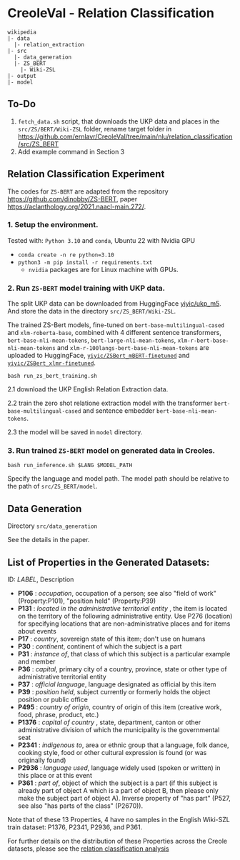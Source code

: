 # CreoleVal - Relation Classification

```
wikipedia
|- data
  |- relation_extraction
|- src
  |- data_generation
  |- ZS_BERT
    |- Wiki-ZSL
|- output
|- model
```

## To-Do
1. `fetch_data.sh` script, that downloads the UKP data and places in the `src/ZS/BERT/Wiki-ZSL` folder, rename target folder in https://github.com/ernlavr/CreoleVal/tree/main/nlu/relation_classification/src/ZS_BERT
2. Add example command in Section 3


## Relation Classification Experiment

The codes for `ZS-BERT` are adapted from the repository https://github.com/dinobby/ZS-BERT, paper https://aclanthology.org/2021.naacl-main.272/.


### 1. Setup the environment.
Tested with: `Python 3.10` and `conda`, Ubuntu 22 with Nvidia GPU
- `conda create -n re python=3.10`
- `python3 -m pip install -r requirements.txt`
  - `nvidia` packages are for Linux machine with GPUs.
  

### 2. Run `ZS-BERT` model training with UKP data.

The split UKP data can be downloaded from HuggingFace [yiyic/ukp_m5](https://huggingface.co/datasets/yiyic/ukp_m5).
And store the data in the directory `src/ZS_BERT/Wiki-ZSL`.

The trained ZS-Bert models, fine-tuned on `bert-base-multilingual-cased` and `xlm-roberta-base`, combined with 
4 different sentence transformers, `bert-base-nli-mean-tokens`, `bert-large-nli-mean-tokens`, `xlm-r-bert-base-nli-mean-tokens`
and `xlm-r-100langs-bert-base-nli-mean-tokens` are uploaded to HuggingFace, [`yiyic/ZSBert_mBERT-finetuned`](https://huggingface.co/yiyic/ZSBert_mBERT-finetuned) 
and [`yiyic/ZSBert_xlmr-finetuned`](https://huggingface.co/yiyic/ZSBert_xlmr-finetuned).


`bash run_zs_bert_training.sh`


2.1 download the UKP English Relation Extraction data.

2.2 train the zero shot relatione extraction model 
with the transformer  `bert-base-multilingual-cased` and 
sentence embedder `bert-base-nli-mean-tokens`.

2.3 the model will be saved in `model` directory.

### 3. Run trained `ZS-BERT` model on generated data in Creoles.
`bash run_inference.sh $LANG $MODEL_PATH`

Specify the language and model path. The model path should be relative to the path of `src/ZS_BERT/model`.



## Data Generation
Directory `src/data_generation`

See the details in the paper. 

[//]: # ()
[//]: # (## Preprocessing )

[//]: # ()
[//]: # (1. read wikidumps, preprocessing text by removing HTML tags, annotate the items where there is a wikipedia link or by OpenTapioca)

[//]: # (`WikiReader.py`)

[//]: # (- Input: Wikidumps)

[//]: # (- Output: `data/processed_wikidumps/`)

[//]: # ()
[//]: # (2. processing the preprocessed wikidumps and prepare for Relation Extraction.)

[//]: # (- `processing_re.py`)

[//]: # (- input: `data/processed_wikidumps/`)

[//]: # (- output: `data/ent_extraction`)

[//]: # (  - json files, including tokens and the locations of the entities.)

[//]: # ()
[//]: # (## Clustering and Data Selection)

[//]: # ()
[//]: # (1. processing the preprocessed wikidumps)

[//]: # (`clustering_kmeans.py`)

[//]: # (- `load_json_data`)

[//]: # (- `save_dfs`)

[//]: # (- output: `data/clustering/dfs`)

[//]: # ()
[//]: # (2. Fuzzywuzzy, Affinity Propagation, LCS suffix tree.)

[//]: # (=> clustering the potential similar sentences together. )

[//]: # ()
[//]: # (- input: `data/clustering/dfs` )

[//]: # (- output: `data/affinityPropagation/results/`)

[//]: # (  - split by 500)

[//]: # (  - affinity clustering, the longest common sequence.)

[//]: # ()
[//]: # ()
[//]: # (## Post-processing results)

[//]: # ()
[//]: # (script `src/Relation Extraction/strech_data.py`)

[//]: # (- `get_properties_for_each_lang`)

[//]: # (  - inputfile `data/triples-wd/#LANG.csv`)

[//]: # (  - outputfile: `data/properties` the properties for each language for the datasets)

[//]: # (- `stretching_triples`)

[//]: # (  - get the triples from `data/triples-wd/#LANG.csv` into json files `data/triples-wd/#LANG.json`)

[//]: # (  )
[//]: # (- `post_processing`)

[//]: # (  -processing the ZS_BERT results with the wikidata_ids)

[//]: # (  - input: `ZS_BERT/output` and `data/processed_wikidumps/#_anno.csv`)

[//]: # (  - output: `data/post-processed/partial`)

[//]: # ()
[//]: # (## Check triples)

[//]: # (`python src/data_generation/check_triples.py xxx`)

[//]: # (- input files from `data/relation_extraction/properties`)

[//]: # (- check if the triples exist in wikidata.)



## List of Properties in the Generated Datasets:
ID: _LABEL_, Description
* __P106__ : _occupation_, occupation of a person; see also "field of work" (Property:P101), "position held" (Property:P39)	
* __P131__ : _located in the administrative territorial entity_ , the item is located on the territory of the following administrative entity. Use P276 (location) for specifying locations that are non-administrative places and for items about events	
* __P17__ : _country_,	sovereign state of this item; don't use on humans
* __P30__ : _continent_, continent of which the subject is a part
* __P31__ : _instance of_,	that class of which this subject is a particular example and member
* __P36__ : _capital_,	primary city of a country, province, state or other type of administrative territorial entity
* __P37__ : _official language_, language designated as official by this item
* __P39__ : _position held_, subject currently or formerly holds the object position or public office
* __P495__ : _country of origin_, 	country of origin of this item (creative work, food, phrase, product, etc.)
* __P1376__ : _capital of country_ , state, department, canton or other administrative division of which the municipality is the governmental seat
* __P2341__ : _indigenous to_,	area or ethnic group that a language, folk dance, cooking style, food or other cultural expression is found (or was originally found)
* __P2936__ : _language used_,	language widely used (spoken or written) in this place or at this event
* __P361__ : _part of_,	object of which the subject is a part (if this subject is already part of object A which is a part of object B, then please only make the subject part of object A). Inverse property of "has part" (P527, see also "has parts of the class" (P2670)).

Note that of these 13 Properties, 4 have no samples in the English Wiki-SZL train dataset: P1376, P2341, P2936, and P361. 

For further details on the distribution of these Properties across the Creole datasets, please see the [relation classification analysis]() 

[//]: # ()
[//]: # (- selected `data/relation_extraction/selected`)

[//]: # (- #1.output files from zs-bert `data/relation_extraction/zs-output`)

[//]: # ()
[//]: # (- use the selected json files to run inference again. )

[//]: # (` python inference.py ../../data/relation_extraction/selected/tpi.json ../../data/relation_extraction/selected/properties/tpi.json ../output/01`)

[//]: # ()

